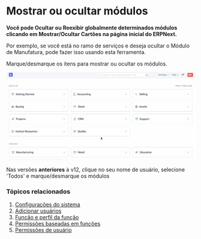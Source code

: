 # Mostrar ou ocultar módulos


**Você pode Ocultar ou Reexibir globalmente determinados módulos clicando em Mostrar/Ocultar Cartões na página inicial do ERPNext.**


Por exemplo, se você está no ramo de serviços e deseja ocultar o Módulo de Manufatura, pode fazer isso usando esta ferramenta.


Marque/desmarque os itens para mostrar ou ocultar os módulos.


![Module Settings](/files/show-hide-modules.gif)


Nas versões **anteriores** à v12, clique no seu nome de usuário, selecione 'Todos' e marque/desmarque os módulos


### Tópicos relacionados


1. [Configurações do sistema](/docs/pt/setting-up/settings/system-settings)
2. [Adicionar usuários](/docs/pt/setting-up/users-and-permissions/adding-users)
3. [Função e perfil da função](/docs/pt/setting-up/users-and-permissions/role-and-role-profile)
4. [Permissões baseadas em funções](/docs/pt/setting-up/users-and-permissions/role-based-permissions)
5. [Permissões de usuário](/docs/pt/setting-up/users-and-permissions/user-permissions)
